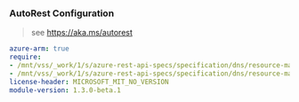 ### AutoRest Configuration

> see https://aka.ms/autorest

``` yaml
azure-arm: true
require:
- /mnt/vss/_work/1/s/azure-rest-api-specs/specification/dns/resource-manager/readme.md
- /mnt/vss/_work/1/s/azure-rest-api-specs/specification/dns/resource-manager/readme.go.md
license-header: MICROSOFT_MIT_NO_VERSION
module-version: 1.3.0-beta.1

```
